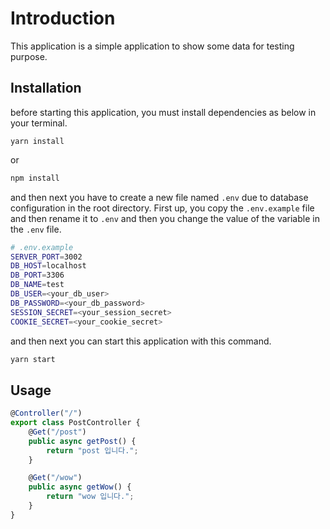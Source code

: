 # Introduction

This application is a simple application to show some data for testing purpose.

## Installation

before starting this application, you must install dependencies as below in your terminal.

```
yarn install
```

or

```bash
npm install
```

and then next you have to create a new file named `.env` due to database configuration in the root directory. First up, you copy the `.env.example` file and then rename it to `.env` and then you change the value of the variable in the `.env` file.

```bash
# .env.example
SERVER_PORT=3002
DB_HOST=localhost
DB_PORT=3306
DB_NAME=test
DB_USER=<your_db_user>
DB_PASSWORD=<your_db_password>
SESSION_SECRET=<your_session_secret>
COOKIE_SECRET=<your_cookie_secret>
```

and then next you can start this application with this command.

```bash
yarn start
```

## Usage

```ts
@Controller("/")
export class PostController {
    @Get("/post")
    public async getPost() {
        return "post 입니다.";
    }

    @Get("/wow")
    public async getWow() {
        return "wow 입니다.";
    }
}
```
